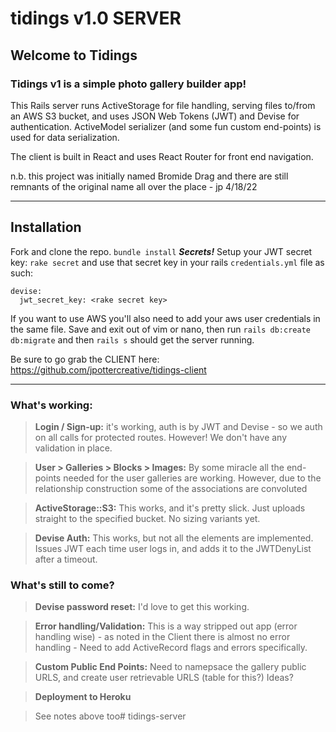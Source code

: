 # tidings v1.0 SERVER

## Welcome to Tidings


### Tidings v1 is a simple photo gallery builder app!

This Rails server runs ActiveStorage for file handling, serving files to/from an AWS S3 bucket, and uses JSON Web Tokens (JWT) and Devise for authentication. ActiveModel serializer (and some fun custom end-points) is used for data serialization.

The client is built in React and uses React Router for front end navigation.

n.b. this project was initially named Bromide Drag and there are still remnants of the original name all over the place - jp 4/18/22

---

## Installation
Fork and clone the repo. `bundle install` 
***Secrets!***
Setup your JWT secret key: `rake secret` and use that secret key in your rails `credentials.yml` file as such:
```
devise:
  jwt_secret_key: <rake secret key>
```
If you want to use AWS you'll also need to add your aws user credentials in the same file.  Save and exit out of vim or nano, then run `rails db:create db:migrate` and then `rails s` should get the server running.

Be sure to go grab the CLIENT here: https://github.com/jpottercreative/tidings-client

---
### What's working:
>**Login / Sign-up:** it's working, auth is by JWT and Devise - so we auth on all calls for protected routes.  However! We don't have any validation in place.

>**User > Galleries > Blocks > Images:** By some miracle all the end-points needed for the user galleries are working. However, due to the relationship construction some of the associations are convoluted 

>**ActiveStorage::S3:** This works, and it's pretty slick.  Just uploads straight to the specified bucket. No sizing variants yet.

>**Devise Auth:** This works, but not all the elements are implemented. Issues JWT each time user logs in, and adds it to the JWTDenyList after a timeout.

### What's still to come?
>**Devise password reset:** I'd love to get this working.

>**Error handling/Validation:** This is a way stripped out app (error handling wise) - as noted in the Client there is almost no error handling - Need to add ActiveRecord flags and errors specifically.

>**Custom Public End Points:** Need to namepsace the gallery public URLS, and create user retrievable URLS (table for this?) Ideas?

>**Deployment to Heroku**

>See notes above too# tidings-server
